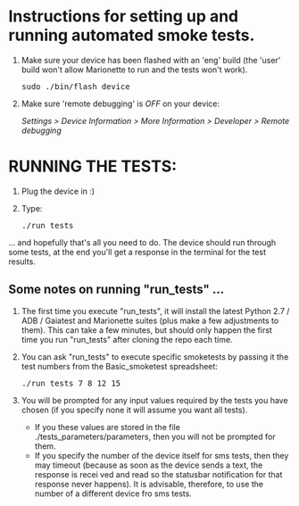 Instructions for setting up and running automated smoke tests.
==============================================================

1. Make sure your device has been flashed with an 'eng' build (the 'user' build won't allow Marionette to run and the tests won't work).

   <pre>
   sudo ./bin/flash_device
   </pre>


2. Make sure 'remote debugging' is *OFF* on your device:

   *Settings > Device Information > More Information >  Developer > Remote debugging*



RUNNING THE TESTS:
==================


1. Plug the device in :)

2. Type:

    <pre>./run_tests</pre>


... and hopefully that's all you need to do. The device should run through some tests, at the end you'll get a response in the terminal for the test results.


Some notes on running "run_tests" ...
-------------------------------------

1. The first time you execute "run_tests", it will install the latest Python 2.7 / ADB / Gaiatest and Marionette suites (plus make a few adjustments to them). This can take a few minutes, but should only happen the first time you run "run_tests" after cloning the repo each time.

2. You can ask "run_tests" to execute specific smoketests by passing it the test numbers from the Basic_smoketest spreadsheet:

   <pre>./run_tests 7 8 12 15</pre>

3. You will be prompted for any input values required by the tests you have chosen (if you specify none it will assume you want all tests).

   * If you these values are stored in the file ./tests_parameters/parameters, then you will not be prompted for them.
   * If you specify the number of the device itself for sms tests, then they may timeout (because as soon as the device sends a text, the response is recei
ved and read so the statusbar notification for that response never happens). It is advisable, therefore, to use the number of a different device fro sms
 tests.
